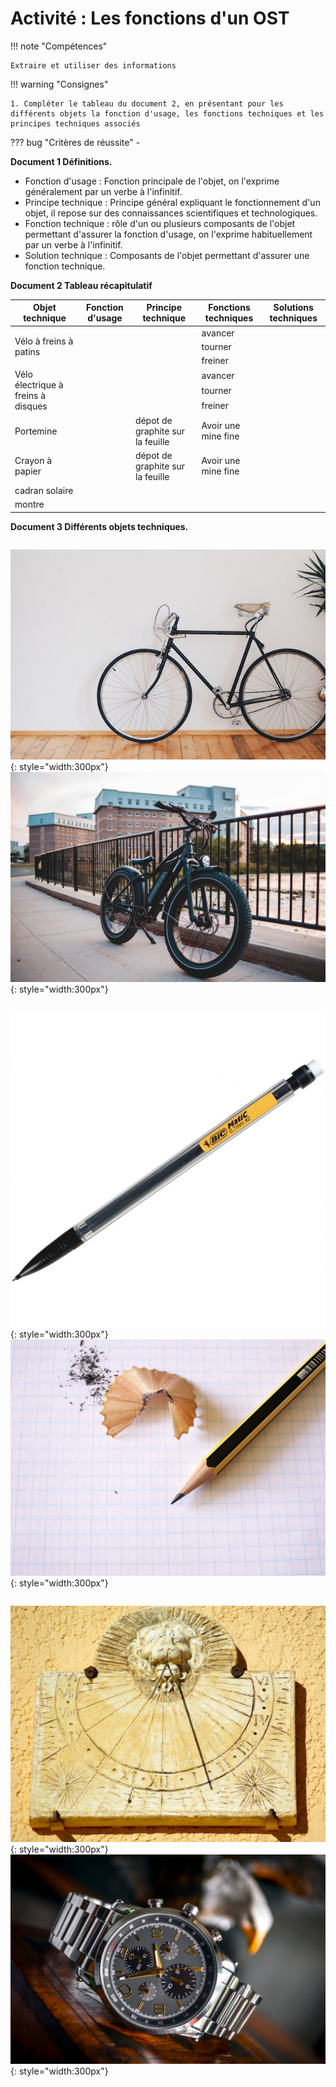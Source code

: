 # Activité : Les fonctions d'un OST

!!! note "Compétences"

    Extraire et utiliser des informations 

!!! warning "Consignes"

    1. Compléter le tableau du document 2, en présentant pour les différents objets la fonction d'usage, les fonctions techniques et les principes techniques associés
    
??? bug "Critères de réussite"
    - 



<div markdown style="page-break-after: always;">



**Document 1 Définitions.**

- Fonction d'usage : Fonction principale de l'objet, on l'exprime généralement par un verbe à l'infinitif.
- Principe technique : Principe général expliquant le fonctionnement d'un objet, il repose sur des connaissances scientifiques et technologiques.
- Fonction technique : rôle d'un ou plusieurs composants de l'objet permettant d'assurer la fonction d'usage, on l'exprime habituellement par un verbe à l'infinitif.
- Solution technique : Composants de l'objet permettant d'assurer une fonction technique.

**Document 2 Tableau récapitulatif**
<table><thead>
  <tr>
    <th>Objet technique</th>
    <th>Fonction d'usage</th>
    <th>Principe technique</th>
    <th>Fonctions techniques</th>
    <th>Solutions techniques</th>
  </tr></thead>
<tbody>
  <tr>
    <td rowspan="3">Vélo à freins à patins</td>
    <td rowspan="3"></td>
    <td rowspan="3"></td>
    <td>avancer</td>
    <td></td>
  </tr>
  <tr>
    <td>tourner</td>
    <td></td>
  </tr>
  <tr>
    <td>freiner</td>
    <td></td>
  </tr>
  <tr>
    <td rowspan="3">Vélo électrique à freins à disques</td>
    <td rowspan="3"></td>
    <td rowspan="3"></td>
    <td>avancer</td>
    <td></td>
  </tr>
  <tr>
    <td>tourner</td>
    <td></td>
  </tr>
  <tr>
    <td>freiner</td>
    <td></td>
  </tr>
  <tr>
    <td>Portemine</td>
    <td></td>
    <td>dépot de graphite sur la feuille</td>
    <td>Avoir une mine fine</td>
    <td></td>
  </tr>
  <tr>
    <td>Crayon à papier</td>
    <td></td>
    <td>dépot de graphite sur la feuille</td>
    <td>Avoir une mine fine</td>
    <td></td>
  </tr>
  <tr>
    <td>cadran solaire</td>
    <td></td>
    <td></td>
    <td></td>
    <td></td>
  </tr>
  <tr>
    <td>montre</td>
    <td></td>
    <td></td>
    <td></td>
    <td></td>
  </tr>
</tbody>
</table>

</div>

<div markdown style="page-break-after: always;">


**Document 3 Différents objets techniques.**

<div markdown style="display: flex; flex-direction:row" > 

![Vélo avec des freins à patins](pictures/velo_patins.png){: style="width:300px"}
![Vélo électrique avec des freins à disques](pictures/veloDisque.jpeg){: style="width:300px"}
</div>

<div markdown style="display: flex; flex-direction:row" > 

![Portemine](pictures/portemine.png){: style="width:300px"}
![Crayon à papier](pictures/crayonPapier.png){: style="width:300px"}
</div>

<div markdown style="display: flex; flex-direction:row" > 

![cadran solaire](pictures/cadranSolaire.png){: style="width:300px"}
![montre](pictures/montre.jpg){: style="width:300px"}
</div>
</div>